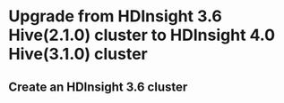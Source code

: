 #  Upgrade from HDInsight 3.6 Hive(2.1.0) cluster to HDInsight 4.0 Hive(3.1.0) cluster 

## Create an HDInsight 3.6 cluster

 

 


<!--stackedit_data:
eyJoaXN0b3J5IjpbLTIzMjc2NTk4MiwtNzczNTQ1NTQ0LDE0MD
Q3NTc3NjksLTIwOTQ5MjE4MzAsLTc4OTM5ODU0LC0xOTkzNjEy
MDE5LDkxODY3MDExMiwtMTg2NjU1NjAyMCwtMTA4NTE4NjcxNi
wtMjMzMDExODYsLTEzODgyODUxNDNdfQ==
-->